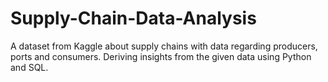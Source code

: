 # Supply-Chain-Data-Analysis
A dataset from Kaggle about supply chains with data regarding producers, ports and consumers. Deriving insights from the given data using Python and SQL.
